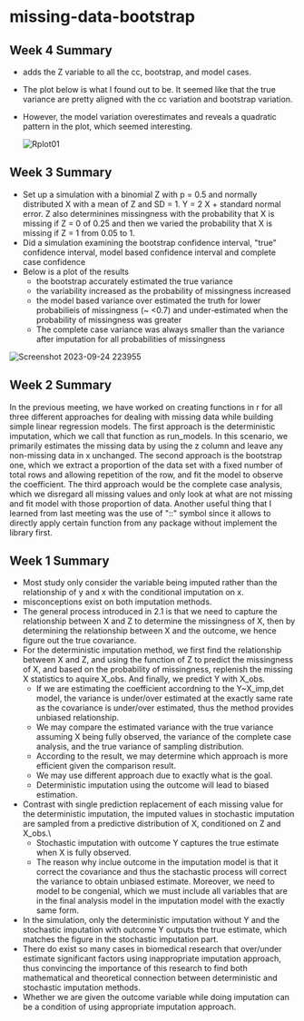# missing-data-bootstrap

## Week 4 Summary

* adds the Z variable to all the cc, bootstrap, and model cases. 
* The plot below is what I found out to be. It seemed like that the true variance are pretty aligned with the cc variation and bootstrap variation.
* However, the model variation overestimates and reveals a quadratic pattern in the plot, which seemed interesting.

  ![Rplot01](https://github.com/wfu-dmds/missing-data-bootstrap/assets/144035061/a055c50f-3510-4e54-987b-23811b90c339)


## Week 3 Summary

* Set up a simulation with a binomial Z with p = 0.5 and normally distributed X with a mean of Z and SD = 1. Y = 2 X + standard normal error. Z also determinines missingness with the probability that X is missing if Z = 0 of 0.25 and then we varied the probability that X is missing if Z = 1 from 0.05 to 1.
* Did a simulation examining the bootstrap confidence interval, "true" confidence interval, model based confidence interval and complete case confidence
* Below is a plot of the results
    * the bootstrap accurately estimated the true variance
    * the variability increased as the probability of missingness increased
    * the model based variance over estimated the truth for lower probabilieis of missingness (~ <0.7) and under-estimated when the probability of missingness was greater
    * The complete case variance was always smaller than the variance after imputation for all probabilities of missingness
      
 ![Screenshot 2023-09-24 223955](https://github.com/wfu-dmds/missing-data-bootstrap/assets/144035061/2a687d34-71fd-4e7b-8d53-f1e925df81af)


## Week 2 Summary

In the previous meeting, we have worked on creating functions in r for all three different approaches for dealing with missing data while building simple linear regression models. The first approach is the deterministic imputation, which we call that function as run_models. In this scenario, we primarily estimates the missing data by using the z column and leave any non-missing data in x unchanged. The second approach is the bootstrap one, which we extract a proportion of the data set with a fixed number of total rows and allowing repetition of the row, and fit the model to observe the coefficient. The third approach would be the complete case analysis, which we disregard all missing values and only look at what are not missing and fit model with those proportion of data. Another useful thing that I learned from last meeting was the use of "::" symbol since it allows to directly apply certain function from any package without implement the library first.

## Week 1 Summary

* Most study only consider the variable being imputed rather than the relationship of y and x with the conditional imputation on x.
* misconceptions exist on both imputation methods.
* The general process introduced in 2.1 is that we need to capture the relationship between X and Z to determine the missingness of X, then by determining the relationship between X and the outcome, we hence figure out the true covariance.
* For the deterministic imputation method, we first find the relationship between X and Z, and using the function of Z to predict the missingness of X, and based on the probability of missingness, replenish the missing X statistics to aquire X_obs. And finally, we predict Y with X_obs.
    * If we are estimating the coefficient accordning to the Y~X_imp,det model, the variance is under/over estimated at the exactly same rate as the covariance is under/over estimated, thus the method provides unbiased relationship.
    * We may compare the estimated variance with the true variance assuming X being fully observed, the variance of the complete case analysis, and the true variance of sampling distribution.
    * According to the result, we may determine which approach is more efficient given the comparison result.
    * We may use different approach due to exactly what is the goal.
    * Deterministic imputation using the outcome will lead to biased estimation.
* Contrast with single prediction replacement of each missing value for the deterministic imputation, the imputed values in stochastic imputation are sampled from a predictive distribution of X, conditioned on Z and X_obs.\
    * Stochastic imputation with outcome Y captures the true estimate when X is fully observed.
    * The reason why inclue outcome in the imputation model is that it correct the covariance and thus the stachastic process will correct the variance to obtain unbiased estimate. Moreover, we need to model to be congenial, which we must include all variables that are in the final analysis model in the imputation model with the exactly same form.
* In the simulation, only the deterministic imputation without Y and the stochastic imputation with outcome Y outputs the true estimate, which matches the figure in the stochastic imputation part.
* There do exist so many cases in biomedical research that over/under estimate significant factors using inappropriate imputation approach, thus convincing the importance of this research to find both mathematical and theoretical connection between deterministic and stochastic imputation methods.
* Whether we are given the outcome variable while doing imputation can be a condition of using appropriate imputation approach.
